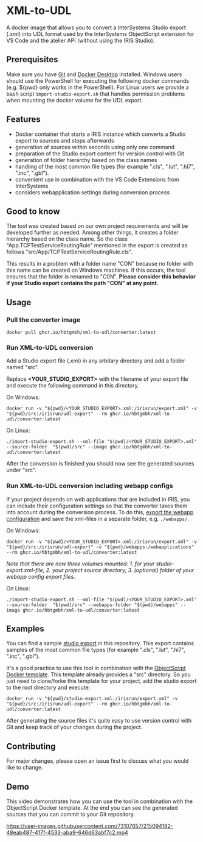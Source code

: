 # XML-to-UDL

A docker image that allows you to convert a InterSystems Studio export (.xml) into UDL format used by the InterSystems ObjectScript extension for VS Code and the atelier API (without using the IRIS Studio). 

## Prerequisites

Make sure you have [Git](https://git-scm.com/book/en/v2/Getting-Started-Installing-Git) and [Docker Desktop](https://www.docker.com/products/docker-desktop) installed. Windows users should use the PowerShell for executing the following docker commands (e.g. ${pwd} only works in the PowerShell). For Linux users we provide a bash script `ìmport-studio-export.sh` that handles permission problems when mounting the docker volume for the UDL export.

## Features

- Docker container that starts a IRIS instance which converts a Studio export to sources and stops afterwards
- generation of sources within seconds using only one command
- preparation of the Studio export content for version control with Git
- generation of folder hierarchy based on the class names
- handling of the most common file types (for example ".cls", ".lut", ".hl7", ".inc", ".gbl").
- convenient use in combination with the VS Code Extensions from InterSystems
- considers webapplication settings during conversion process


## Good to know

The tool was created based on our own project requirements and will be developed further as needed. Among other things, it creates a folder hierarchy based on the class name. So the class "App.TCPTestServiceRoutingRule" mentioned in the export is created as follows "src/App/TCPTestServiceRoutingRule.cls". 

This results in a problem with a folder name "CON" because no folder with this name can be created on Windows machines. If this occurs, the tool ensures that the folder is renamed to "C0N". **Please consider this behavior if your Studio export contains the path "CON" at any point.**

## Usage

### Pull the converter image

```
docker pull ghcr.io/hbtgmbh/xml-to-udl/converter:latest
```


### Run XML-to-UDL conversion
Add a Studio export file (.xml) in any arbitary directory and add a folder named "src".

Replace **<YOUR_STUDIO_EXPORT>** with the filename of your export file and execute the following command in this directory.

On Windows:
```
docker run -v "${pwd}/<YOUR_STUDIO_EXPORT>.xml:/irisrun/export.xml" -v "${pwd}/src:/irisrun/udl-export" --rm ghcr.io/hbtgmbh/xml-to-udl/converter:latest
```
On Linux:
```
./import-studio-export.sh --xml-file "$(pwd)/<YOUR_STUDIO_EXPORT>.xml" --source-folder  "$(pwd)/src" --image ghcr.io/hbtgmbh/xml-to-udl/converter:latest
```

After the conversion is finished you should now see the generated sources under "src".


### Run XML-to-UDL conversion including webapp configs

If your project depends on web applications that are included in IRIS, you can include their configuration settings so that the converter takes them into account during the conversion process. To do this, [export the webapp configuration](https://docs.intersystems.com/iris20233/csp/documatic/%25CSP.Documatic.cls?LIBRARY=%25SYS&CLASSNAME=Security.Applications#Export) and save the xml-files in a separate folder, e.g. ``./webapps/``.

On Windows:
```
docker run -v "${pwd}/<YOUR_STUDIO_EXPORT>.xml:/irisrun/export.xml" -v "${pwd}/src:/irisrun/udl-export" -v "${pwd}/webapps:/webapplications" --rm ghcr.io/hbtgmbh/xml-to-udl/converter:latest
```
*Note that there are now three volumes mounted: 1. for your studio-export.xml-file, 2. your project source directory, 3. (optional) folder of your webapp config export files.*

On Linux:
```
./import-studio-export.sh --xml-file "$(pwd)/<YOUR_STUDIO_EXPORT>.xml" --source-folder  "$(pwd)/src" --webapps-folder "$(pwd)/webapps" --image ghcr.io/hbtgmbh/xml-to-udl/converter:latest
```


## Examples

You can find a sample [studio export](
https://github.com/HBTGmbH/xml-to-udl/blob/master/studio-export-sample/studio-export.xml) in this repository. 
 This export contains samples of the most common file types (for example ".cls", ".lut", ".hl7", ".inc", ".gbl"). 

It's a good practice to use this tool in combination with the [ObjectScript Docker template](https://github.com/intersystems-community/objectscript-docker-template). This template already provides a "src" directory. So you just need to clone/forke this template for your project, add the studio export to the root directory and execute:

```
docker run -v "${pwd}/studio-export.xml:/irisrun/export.xml" -v "${pwd}/src:/irisrun/udl-export" --rm ghcr.io/hbtgmbh/xml-to-udl/converter:latest
```
After generating the source files it's quite easy to use version control with Git and keep track of your changes during the project.

## Contributing
For major changes, please open an issue first to discuss what you would like to change.

## Demo

This video demonstrates how you can use the tool in combination with the ObjectScript Docker template. At the end you can see the generated sources that you can commit to your Git repository.


https://user-images.githubusercontent.com/73107657/215094182-48eab487-417f-4533-aba9-646d63abf7c2.mp4


